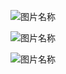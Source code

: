 ![图片名称](https://pic3.zhimg.com/v2-19c3a7927faf77d13e7aaa3094431754_r.jpg)

![图片名称](https://timgsa.baidu.com/timg?image&quality=80&size=b9999_10000&sec=1577374761103&di=17a9b484906db6944e9d276bde730720&imgtype=0&src=http%3A%2F%2Fimg3.tbcdn.cn%2Ftfscom%2Fi4%2F2640621099%2FTB2CnmhtXXXXXXaXpXXXXXXXXXX_%2521%25212640621099.jpg)

![图片名称](https://timgsa.baidu.com/timg?image&quality=80&size=b9999_10000&sec=1577375335754&di=10a7b25b68c0ecd97c88cd8adbabb7b1&imgtype=0&src=http%3A%2F%2Fimg30.360buyimg.com%2FpopWaterMark%2Fjfs%2Ft2284%2F221%2F1040026573%2F536371%2Fe69240a8%2F563c51f3N1b178187.gif)
